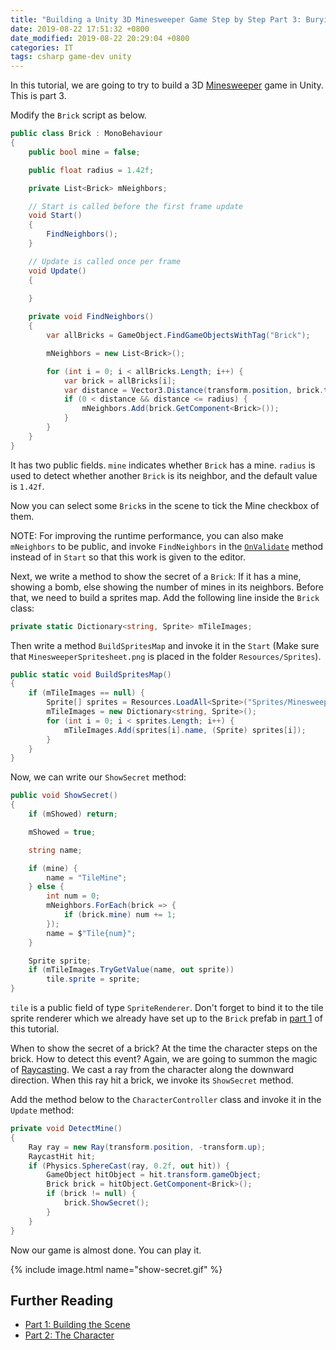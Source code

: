 ```yaml
---
title: "Building a Unity 3D Minesweeper Game Step by Step Part 3: Burying Mines"
date: 2019-08-22 17:51:32 +0800
date_modified: 2019-08-22 20:29:04 +0800
categories: IT
tags: csharp game-dev unity
---
```


In this tutorial, we are going to try to build a 3D [Minesweeper](https://en.wikipedia.org/wiki/Minesweeper_(video_game)) game in Unity. This is part 3.

Modify the `Brick` script as below.

```c#
public class Brick : MonoBehaviour
{
    public bool mine = false;

    public float radius = 1.42f;

    private List<Brick> mNeighbors;

    // Start is called before the first frame update
    void Start()
    {
        FindNeighbors();
    }

    // Update is called once per frame
    void Update()
    {
        
    }

    private void FindNeighbors()
    {
        var allBricks = GameObject.FindGameObjectsWithTag("Brick");

        mNeighbors = new List<Brick>();

        for (int i = 0; i < allBricks.Length; i++) {
            var brick = allBricks[i];
            var distance = Vector3.Distance(transform.position, brick.transform.position);
            if (0 < distance && distance <= radius) {
                mNeighbors.Add(brick.GetComponent<Brick>());
            }
        }
    }
}
```

It has two public fields. `mine` indicates whether `Brick` has a mine. `radius` is used to detect whether another `Brick` is its neighbor, and the default value is `1.42f`.

Now you can select some `Brick`s in the scene to tick the Mine checkbox of them.

NOTE: For improving the runtime performance, you can also make `mNeighbors` to be public, and invoke `FindNeighbors` in the [`OnValidate`](https://docs.unity3d.com/ScriptReference/MonoBehaviour.OnValidate.html) method instead of in `Start` so that this work is given to the editor.

Next, we write a method to show the secret of a `Brick`: If it has a mine, showing a bomb, else showing the number of mines in its neighbors. Before that, we need to build a sprites map. Add the following line inside the `Brick` class:

```c#
private static Dictionary<string, Sprite> mTileImages;
```

Then write a method `BuildSpritesMap` and invoke it in the `Start` (Make sure that `MinesweeperSpritesheet.png` is placed in the folder `Resources/Sprites`).

```c#
public static void BuildSpritesMap()
{
    if (mTileImages == null) {
        Sprite[] sprites = Resources.LoadAll<Sprite>("Sprites/MinesweeperSpritesheet");
        mTileImages = new Dictionary<string, Sprite>();
        for (int i = 0; i < sprites.Length; i++) {
            mTileImages.Add(sprites[i].name, (Sprite) sprites[i]);
        }
    }
}
```

Now, we can write our `ShowSecret` method:

```c#
public void ShowSecret()
{
    if (mShowed) return;

    mShowed = true;

    string name;

    if (mine) {
        name = "TileMine";
    } else {
        int num = 0;
        mNeighbors.ForEach(brick => {
            if (brick.mine) num += 1;
        });
        name = $"Tile{num}";
    }

    Sprite sprite;
    if (mTileImages.TryGetValue(name, out sprite))
        tile.sprite = sprite;
}
```

`tile` is a public field of type `SpriteRenderer`. Don't forget to bind it to the tile sprite renderer which we already have set up to the `Brick` prefab in [part 1](/2019/08/21/building-a-unity-3d-minesweeper-game-step-by-step-part-1-building-the-scene.html) of this tutorial.

When to show the secret of a brick? At the time the character steps on the brick. How to detect this event? Again, we are going to summon the magic of [Raycasting](https://en.wikipedia.org/wiki/Ray_casting). We cast a ray from the character along the downward direction. When this ray hit a brick, we invoke its `ShowSecret` method.

Add the method below to the `CharacterController` class and invoke it in the `Update` method:

```c#
private void DetectMine()
{
    Ray ray = new Ray(transform.position, -transform.up);
    RaycastHit hit;
    if (Physics.SphereCast(ray, 0.2f, out hit)) {
        GameObject hitObject = hit.transform.gameObject;
        Brick brick = hitObject.GetComponent<Brick>();
        if (brick != null) {
            brick.ShowSecret();
        }
    }
}
```

Now our game is almost done. You can play it.

{% include image.html name="show-secret.gif" %}

## Further Reading

- [Part 1: Building the Scene](/2019/08/21/building-a-unity-3d-minesweeper-game-step-by-step-part-1-building-the-scene.html)
- [Part 2: The Character](/2019/08/22/building-a-unity-3d-minesweeper-game-step-by-step-part-2-the-character.html)
